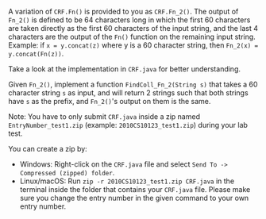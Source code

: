 A variation of `CRF.Fn()` is provided to you as `CRF.Fn_2()`. The output of `Fn_2()` is defined to be 64 characters long in which the first 60 characters are taken directly as the first 60 characters of the input string, and the last 4 characters are the output of the `Fn()` function on the remaining input string. Example: if `x = y.concat(z)` where y is a 60 character string, then `Fn_2(x) = y.concat(Fn(z))`.


Take a look at the implementation in `CRF.java` for better understanding.


Given `Fn_2()`, implement a function `FindColl_Fn_2(String s)` that takes a 60 character string `s` as input, and will return 2 strings such that both strings have `s` as the prefix, and `Fn_2()`'s output on them is the same.


Note: You have to only submit `CRF.java` inside a zip named `EntryNumber_test1.zip` (example: `2010CS10123_test1.zip`) during your lab test.


You can create a zip by:
* Windows: Right-click on the `CRF.java` file and select `Send To -> Compressed (zipped) folder`.
* Linux/macOS: Run `zip -r 2010CS10123_test1.zip CRF.java` in the terminal inside the folder that contains your `CRF.java` file. Please make sure you change the entry number in the given command to your own entry number.
